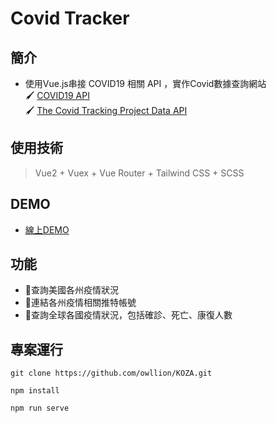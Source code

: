 # Covid Tracker

## 簡介
 * 使用Vue.js串接 COVID19 相關 API ，實作Covid數據查詢網站     
 🖌 [COVID19 API](https://documenter.getpostman.com/view/10808728/SzS8rjbc#00030720-fae3-4c72-8aea-ad01ba17adf8)    
 🖌 [The Covid Tracking Project Data API](https://covidtracking.com/data/api)

## 使用技術
> Vue2 + Vuex + Vue Router + Tailwind CSS + SCSS 
 
## DEMO
* [線上DEMO](https://covid-tracker-19-owllion.herokuapp.com/#/) 

## 功能
 * 📝查詢美國各州疫情狀況 
 * 📝連結各州疫情相關推特帳號
 * 📝查詢全球各國疫情狀況，包括確診、死亡、康復人數


## 專案運行
```
git clone https://github.com/owllion/KOZA.git

npm install

npm run serve
```
